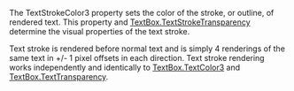 The TextStrokeColor3 property sets the color of the stroke, or outline, of
rendered text. This property and [TextBox.TextStrokeTransparency](https://create.roblox.com/docs/reference/engine/classes/TextBox#TextStrokeTransparency)
determine the visual properties of the text stroke.

Text stroke is rendered before normal text and is simply 4 renderings of
the same text in +/- 1 pixel offsets in each direction. Text stroke
rendering works independently and identically to [TextBox.TextColor3](https://create.roblox.com/docs/reference/engine/classes/TextBox#TextColor3) and
[TextBox.TextTransparency](https://create.roblox.com/docs/reference/engine/classes/TextBox#TextTransparency).